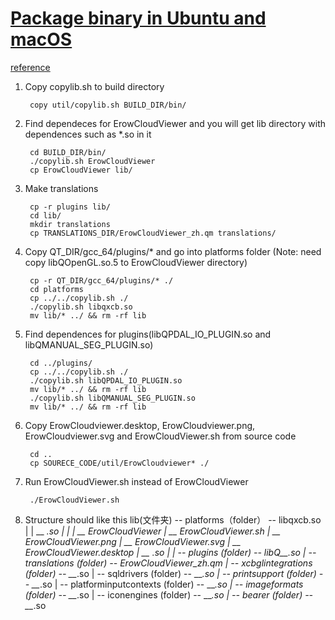 [Package binary in Ubuntu and macOS](https://zhuanlan.zhihu.com/p/95820992)
=====================

[reference](https://doc.qt.io/qt-5/linux-deployment.html)

1. Copy copylib.sh to build directory

		copy util/copylib.sh BUILD_DIR/bin/
    

2. Find dependeces for ErowCloudViewer and you will get lib directory with dependences such as *.so in it
		
		cd BUILD_DIR/bin/
		./copylib.sh ErowCloudViewer
		cp ErowCloudViewer lib/

3. Make translations

		cp -r plugins lib/
		cd lib/
		mkdir translations
		cp TRANSLATIONS_DIR/ErowCloudViewer_zh.qm translations/

4. Copy QT_DIR/gcc_64/plugins/* and go into platforms folder
(Note: need copy libQOpenGL.so.5 to ErowCloudViewer directory)
		
		cp -r QT_DIR/gcc_64/plugins/* ./
		cd platforms
		cp ../../copylib.sh ./
		./copylib.sh libqxcb.so
		mv lib/* ../ && rm -rf lib


5. Find dependences for plugins(libQPDAL_IO_PLUGIN.so and libQMANUAL_SEG_PLUGIN.so)
 
		cd ../plugins/
		cp ../../copylib.sh ./
		./copylib.sh libQPDAL_IO_PLUGIN.so
		mv lib/* ../ && rm -rf lib
		./copylib.sh libQMANUAL_SEG_PLUGIN.so
		mv lib/* ../ && rm -rf lib

6. Copy ErowCloudviewer.desktop, ErowCloudviewer.png, ErowCloudviewer.svg and ErowCloudViewer.sh from source code
		
		cd ..
		cp SOURECE_CODE/util/ErowCloudviewer* ./

7. Run ErowCloudViewer.sh instead of ErowCloudViewer

		./ErowCloudViewer.sh

8. Structure should like this
lib(文件夹) -- platforms（folder） -- libqxcb.so
         |       |                    \__ *.so
         |       |
         |       \__ ErowCloudViewer
         |       \__ ErowCloudViewer.sh
         |       \__ ErowCloudViewer.png
         |       \__ ErowCloudViewer.svg
         |       \__ ErowCloudViewer.desktop
         |       \__ *.so
		 |
		 | -- plugins (folder) -- libQ__*.so
		 | -- translations (folder) -- ErowCloudViewer_zh.qm
		 | -- xcbglintegrations (folder) -- __*.so
		 | -- sqldrivers (folder) -- __*.so
		 | -- printsupport (folder) -- __*.so
		 | -- platforminputcontexts (folder) -- __*.so
		 | -- imageformats (folder) -- __*.so
		 | -- iconengines (folder) -- __*.so
		 | -- bearer (folder) -- __*.so
